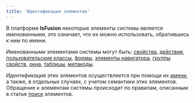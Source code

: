 ```yaml
---
title: 'Идентификация элементов'
---
```


В платформе **lsFusion** некоторые элементы системы является *именованными*, это означает, что их можно использовать, обратившись к ним по имени.

Именованными элементами системы могут быть: [cвойства](Properties.md), [действия](Actions.md), [пользовательские классы](User_classes.md), [формы](Forms.md), [элементы навигатора](Navigator.md), [группы свойств](Groups_of_properties_and_actions.md), [окна](Navigator_design.md), [таблицы](Tables.md), [метакоды](Metaprogramming.md#metacode).

*Идентификация* этих элементов осуществляется при помощи их [имени](Naming.md), а также, в отдельных случаях, с учетом семантики этих элементов. Обращение к элементам системы происходит по правилам, описанным в статье [поиск](Search_.md) элементов.
